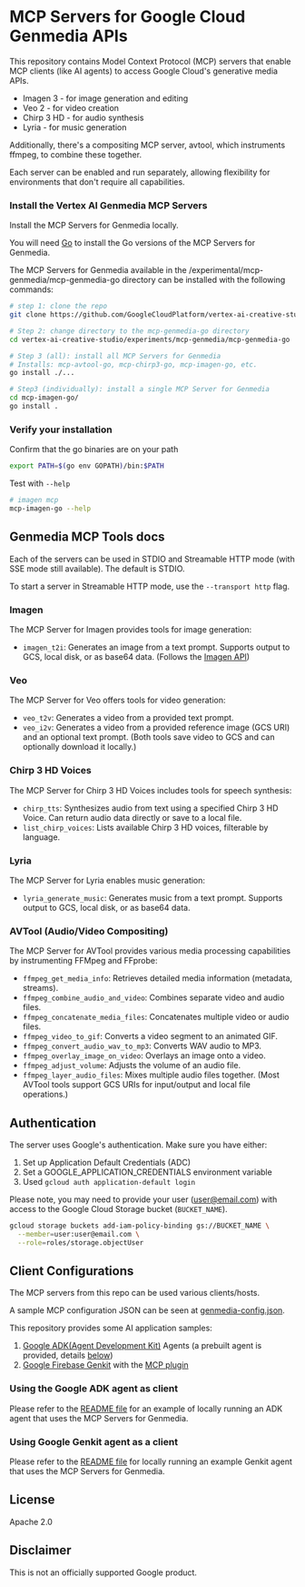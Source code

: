 # MCP Servers for Google Cloud Genmedia APIs

This repository contains Model Context Protocol (MCP) servers that enable MCP clients (like AI agents) to access Google Cloud's generative media APIs.

* Imagen 3 - for image generation and editing
* Veo 2 - for video creation
* Chirp 3 HD - for audio synthesis
* Lyria - for music generation

Additionally, there's a compositing MCP server, avtool, which instruments ffmpeg, to combine these together.

Each server can be enabled and run separately, allowing flexibility for environments that don't require all capabilities.

### Install the Vertex AI Genmedia MCP Servers

Install the MCP Servers for Genmedia locally.

You will need [Go](https://go.dev/doc/install) to install the Go versions of the MCP Servers for Genmedia.

The MCP Servers for Genmedia available in the /experimental/mcp-genmedia/mcp-genmedia-go directory can be installed with the following commands:

```bash
# step 1: clone the repo
git clone https://github.com/GoogleCloudPlatform/vertex-ai-creative-studio.git
```

```bash
# Step 2: change directory to the mcp-genmedia-go directory
cd vertex-ai-creative-studio/experiments/mcp-genmedia/mcp-genmedia-go
```

```bash
# Step 3 (all): install all MCP Servers for Genmedia 
# Installs: mcp-avtool-go, mcp-chirp3-go, mcp-imagen-go, etc.
go install ./...
```

```bash
# Step3 (individually): install a single MCP Server for Genmedia
cd mcp-imagen-go/
go install .
```

### Verify your installation

Confirm that the go binaries are on your path

```bash
export PATH=$(go env GOPATH)/bin:$PATH
```

Test with `--help`

```bash
# imagen mcp
mcp-imagen-go --help
```


## Genmedia MCP Tools docs

Each of the servers can be used in STDIO and Streamable HTTP mode (with SSE mode still available). The default is STDIO.

To start a server in Streamable HTTP mode, use the `--transport http` flag.

### Imagen

The MCP Server for Imagen provides tools for image generation:

* `imagen_t2i`: Generates an image from a text prompt. Supports output to GCS, local disk, or as base64 data. (Follows the [Imagen API](https://cloud.google.com/vertex-ai/generative-ai/docs/image/overview))

### Veo

The MCP Server for Veo offers tools for video generation:

* `veo_t2v`: Generates a video from a provided text prompt.
* `veo_i2v`: Generates a video from a provided reference image (GCS URI) and an optional text prompt.
(Both tools save video to GCS and can optionally download it locally.)

### Chirp 3 HD Voices

The MCP Server for Chirp 3 HD Voices includes tools for speech synthesis:

* `chirp_tts`: Synthesizes audio from text using a specified Chirp 3 HD Voice. Can return audio data directly or save to a local file.
* `list_chirp_voices`: Lists available Chirp 3 HD voices, filterable by language.

### Lyria

The MCP Server for Lyria enables music generation:

* `lyria_generate_music`: Generates music from a text prompt. Supports output to GCS, local disk, or as base64 data.

### AVTool (Audio/Video Compositing)

The MCP Server for AVTool provides various media processing capabilities by instrumenting FFMpeg and FFprobe:

* `ffmpeg_get_media_info`: Retrieves detailed media information (metadata, streams).
* `ffmpeg_combine_audio_and_video`: Combines separate video and audio files.
* `ffmpeg_concatenate_media_files`: Concatenates multiple video or audio files.
* `ffmpeg_video_to_gif`: Converts a video segment to an animated GIF.
* `ffmpeg_convert_audio_wav_to_mp3`: Converts WAV audio to MP3.
* `ffmpeg_overlay_image_on_video`: Overlays an image onto a video.
* `ffmpeg_adjust_volume`: Adjusts the volume of an audio file.
* `ffmpeg_layer_audio_files`: Mixes multiple audio files together.
(Most AVTool tools support GCS URIs for input/output and local file operations.)

## Authentication

The server uses Google's authentication. Make sure you have either:

1. Set up Application Default Credentials (ADC)
2. Set a GOOGLE_APPLICATION_CREDENTIALS environment variable
3. Used `gcloud auth application-default login`


Please note, you may need to provide your user (user@email.com) with access to the Google Cloud Storage bucket (`BUCKET_NAME`).

```bash
gcloud storage buckets add-iam-policy-binding gs://BUCKET_NAME \
  --member=user:user@email.com \
  --role=roles/storage.objectUser
```

## Client Configurations

The MCP servers from this repo can be used various clients/hosts. 

A sample MCP configuration JSON can be seen at [genmedia-config.json](./sample-agents/mcp-inspector/genmedia-config.json).


This repository provides some AI application samples:

1. [Google ADK(Agent Development Kit)](https://google.github.io/adk-docs/) Agents (a prebuilt agent is provided, details [below](#using-the-prebuilt-google-adk-agent-as-client))
2. [Google Firebase Genkit](https://firebase.google.com/docs/genkit) with the [MCP plugin](https://github.com/firebase/genkit/tree/main/js/plugins/mcp)


### Using the Google ADK agent as client

Please refer to the [README file](./sample-agents/adk/README.md) for an example of locally running an ADK agent that uses the MCP Servers for Genmedia.

### Using Google Genkit agent as a client

Please refer to the [README file](./sample-agents/genkit/README.md) for locally running an example Genkit agent that uses the MCP Servers for Genmedia.


## License

Apache 2.0

## Disclaimer

This is not an officially supported Google product.
